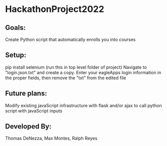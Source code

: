 # HackathonProject2022

## Goals:
Create Python script that automatically enrolls you into courses

## Setup:
pip install selenium (run this in top level folder of project)
Navigate to "login.json.txt" and create a copy. Enter your eagleApps login information in the proper fields, then remove the "txt" from the edited file

## Future plans:
Modify existing javaScript infrastructure with flask and/or ajax to call python script with javaScript inputs

## Developed By:
Thomas DeNezza, Max Montes, Ralph Reyes